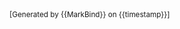 <footer>
  <div class="text-center">
    <small>[Generated by {{MarkBind}} on {{timestamp}}]</small>
  </div>
</footer>